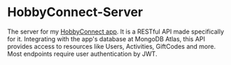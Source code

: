 # HobbyConnect-Server
The server for my [HobbyConnect app](https://github.com/giladdani/HobbyConnect-Client). It is a RESTful API made specifically for it.
Integrating with the app's database at MongoDB Atlas, this API provides access to resources like Users, Activities, GiftCodes and more.
Most endpoints require user authentication by JWT.
